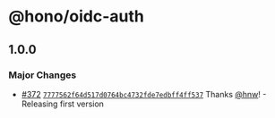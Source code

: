 # @hono/oidc-auth

## 1.0.0

### Major Changes

- [#372](https://github.com/honojs/middleware/pull/372) [`7777562f64d517d0764bc4732fde7edbff4ff537`](https://github.com/honojs/middleware/commit/7777562f64d517d0764bc4732fde7edbff4ff537) Thanks [@hnw](https://github.com/hnw)! - Releasing first version
